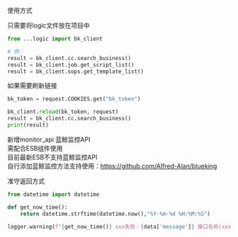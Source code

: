 使用方式 

只需要将logic文件放在项目中

```python
from ...logic import bk_client

# 例：
result = bk_client.cc.search_business()
result = bk_client.job.get_script_list()
result = bk_client.sops.get_template_list()
```

如果需要刷新链接 

```python
bk_token = request.COOKIES.get("bk_token")

bk_client.reload(bk_token, request)
result = bk_client.cc.search_business()
print(result)
```
新增monitor_api 蓝鲸监控API</br> 
需配合ESB组件使用</br> 
目前最新ESB不支持蓝鲸监控API</br>
自行添加蓝鲸监控方法支持使用：https://github.com/Alfred-Alan/blueking

准守返回方式
```python
from datetime import datetime

def get_now_time():
    return datetime.strftime(datetime.now(),"%Y-%m-%d %H:%M:%S")

logger.warning(f"{get_now_time()} xxx失败：{data['message']} 接口名称(xxx) 请求参数({kwargs}) 返回参数({data})")
```
